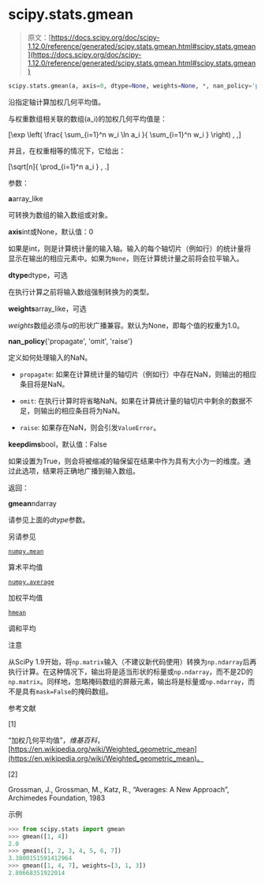 # scipy.stats.gmean

> 原文：[https://docs.scipy.org/doc/scipy-1.12.0/reference/generated/scipy.stats.gmean.html#scipy.stats.gmean](https://docs.scipy.org/doc/scipy-1.12.0/reference/generated/scipy.stats.gmean.html#scipy.stats.gmean)

```py
scipy.stats.gmean(a, axis=0, dtype=None, weights=None, *, nan_policy='propagate', keepdims=False)
```

沿指定轴计算加权几何平均值。

与权重数组相关联的数组\(a_i\)的加权几何平均值是：

\[\exp \left( \frac{ \sum_{i=1}^n w_i \ln a_i }{ \sum_{i=1}^n w_i } \right) \, ,\]

并且，在权重相等的情况下，它给出：

\[\sqrt[n]{ \prod_{i=1}^n a_i } \, .\]

参数：

**a**array_like

可转换为数组的输入数组或对象。

**axis**int或None，默认值：0

如果是int，则是计算统计量的输入轴。输入的每个轴切片（例如行）的统计量将显示在输出的相应元素中。如果为`None`，则在计算统计量之前将会拉平输入。

**dtype**dtype，可选

在执行计算之前将输入数组强制转换为的类型。

**weights**array_like，可选

*weights*数组必须与*a*的形状广播兼容。默认为None，即每个值的权重为1.0。

**nan_policy**{'propagate', 'omit', 'raise'}

定义如何处理输入的NaN。

+   `propagate`: 如果在计算统计量的轴切片（例如行）中存在NaN，则输出的相应条目将是NaN。

+   `omit`: 在执行计算时将省略NaN。如果在计算统计量的轴切片中剩余的数据不足，则输出的相应条目将为NaN。

+   `raise`: 如果存在NaN，则会引发`ValueError`。

**keepdims**bool，默认值：False

如果设置为True，则会将被缩减的轴保留在结果中作为具有大小为一的维度。通过此选项，结果将正确地广播到输入数组。

返回：

**gmean**ndarray

请参见上面的*dtype*参数。

另请参见

[`numpy.mean`](https://numpy.org/devdocs/reference/generated/numpy.mean.html#numpy.mean "(在NumPy v2.0.dev0中)")

算术平均值

[`numpy.average`](https://numpy.org/devdocs/reference/generated/numpy.average.html#numpy.average "(在NumPy v2.0.dev0中)")

加权平均值

[`hmean`](scipy.stats.hmean.html#scipy.stats.hmean "scipy.stats.hmean")

调和平均

注意

从SciPy 1.9开始，将`np.matrix`输入（不建议新代码使用）转换为`np.ndarray`后再执行计算。在这种情况下，输出将是适当形状的标量或`np.ndarray`，而不是2D的`np.matrix`。同样地，忽略掩码数组的屏蔽元素，输出将是标量或`np.ndarray`，而不是具有`mask=False`的掩码数组。

参考文献

[1]

“加权几何平均值”，*维基百科*，[https://en.wikipedia.org/wiki/Weighted_geometric_mean](https://en.wikipedia.org/wiki/Weighted_geometric_mean)。

[2]

Grossman, J., Grossman, M., Katz, R., “Averages: A New Approach”, Archimedes Foundation, 1983

示例

```py
>>> from scipy.stats import gmean
>>> gmean([1, 4])
2.0
>>> gmean([1, 2, 3, 4, 5, 6, 7])
3.3800151591412964
>>> gmean([1, 4, 7], weights=[3, 1, 3])
2.80668351922014 
```
